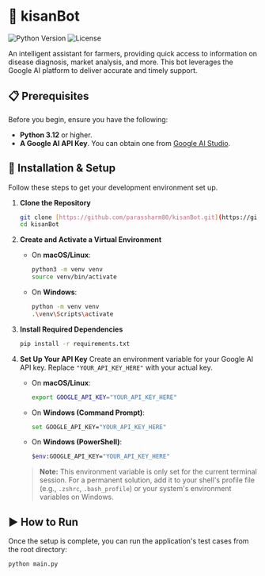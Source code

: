 # 🤖 kisanBot

![Python Version](https://img.shields.io/badge/python-3.12-blue.svg)
![License](https://img.shields.io/badge/License-Apache_2.0-blue.svg)

An intelligent assistant for farmers, providing quick access to information on disease diagnosis, market analysis, and more. This bot leverages the Google AI platform to deliver accurate and timely support.

## 📋 Prerequisites

Before you begin, ensure you have the following:

* **Python 3.12** or higher.
* **A Google AI API Key**. You can obtain one from [Google AI Studio](https://aistudio.google.com/app/apikey).

## 🚀 Installation & Setup

Follow these steps to get your development environment set up.

1.  **Clone the Repository**
    ```bash
    git clone [https://github.com/parassharm80/kisanBot.git](https://github.com/parassharm80/kisanBot.git)
    cd kisanBot
    ```

2.  **Create and Activate a Virtual Environment**

    * On **macOS/Linux**:
        ```bash
        python3 -m venv venv
        source venv/bin/activate
        ```
    * On **Windows**:
        ```bash
        python -m venv venv
        .\venv\Scripts\activate
        ```

3.  **Install Required Dependencies**
    ```bash
    pip install -r requirements.txt
    ```

4.  **Set Up Your API Key**
    Create an environment variable for your Google AI API key. Replace `"YOUR_API_KEY_HERE"` with your actual key.

    * On **macOS/Linux**:
        ```bash
        export GOOGLE_API_KEY="YOUR_API_KEY_HERE"
        ```
    * On **Windows (Command Prompt)**:
        ```bash
        set GOOGLE_API_KEY="YOUR_API_KEY_HERE"
        ```
    * On **Windows (PowerShell)**:
        ```bash
        $env:GOOGLE_API_KEY="YOUR_API_KEY_HERE"
        ```
    > **Note:** This environment variable is only set for the current terminal session. For a permanent solution, add it to your shell's profile file (e.g., `.zshrc`, `.bash_profile`) or your system's environment variables on Windows.

## ▶️ How to Run

Once the setup is complete, you can run the application's test cases from the root directory:

```bash
python main.py